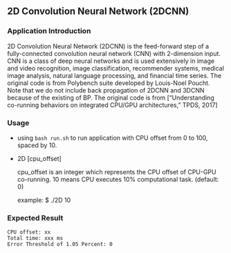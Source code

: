 ## 2D Convolution Neural Network (2DCNN)

### Application Introduction

2D Convolution Neural Network (2DCNN) is the feed-forward step of a fully-connected convolution neural network (CNN) with 2-dimension input. CNN is a class of deep neural networks and is used extensively in image and video recognition, image classification, recommender systems, medical image analysis, natural language processing, and financial time series. The original code is from Polybench suite developed by Louis-Noel Poucht. Note that we do not include back propagation of 2DCNN and 3DCNN because of the existing of BP. The original code is from [“Understanding co-running behaviors on integrated CPU/GPU architectures,” TPDS, 2017]

### Usage

- using `bash run.sh` to run application with CPU offset from 0 to 100, spaced by 10.

- 2D [cpu_offset]

    cpu_offset is an integer which represents the CPU offset of CPU-GPU co-running. 10 means CPU executes 10% computational task. (default: 0)

    example:
    $ ./2D 10

### Expected Result

```
CPU offset: xx
Total time: xxx ms
Error Threshold of 1.05 Percent: 0
```

